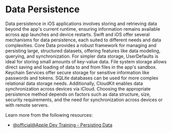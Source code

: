# Data Persistence

Data persistence in iOS applications involves storing and retrieving data beyond the app's current runtime, ensuring information remains available across app launches and device restarts. Swift and iOS offer several mechanisms for data persistence, each suited to different needs and data complexities. Core Data provides a robust framework for managing and persisting large, structured datasets, offering features like data modeling, querying, and synchronization. For simpler data storage, UserDefaults is ideal for storing small amounts of key-value data. File system storage allows direct saving and loading of data to and from files in the app's sandbox. Keychain Services offer secure storage for sensitive information like passwords and tokens. SQLite databases can be used for more complex relational data storage needs. Additionally, CloudKit enables data synchronization across devices via iCloud. Choosing the appropriate persistence method depends on factors such as data structure, size, security requirements, and the need for synchronization across devices or with remote servers.

Learn more from the following resources:

- [@official@Apple Dev Training - Persisting Data](https://developer.apple.com/tutorials/app-dev-training/persisting-data)
